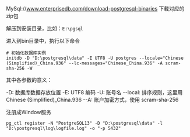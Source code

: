 MySql://www.enterprisedb.com/download-postgresql-binaries 下载对应的zip包

解压到安装目录，比如：`E:\pgsql`

进入到bin目录中，执行以下命令

```shell
# 初始化数据库实例
initdb -D "D:\postgresql\data" -E UTF8 -U postgres --locale="Chinese (Simplified)_China.936" --lc-messages="Chinese_China.936" -A scram-sha-256 -W
```


其中各参数的意义：

-D: 数据库数据存放位置
-E: UTF8 编码 
-U: 账号名
--local: 排序规则，这里用Chinese (Simplified)_China.936 
--A: 账户加密方式，使用 scram-sha-256

注册成Window服务
```shell
pg_ctl register -N "PostgreSQL13" -D "D:\postgresql\data" -l "D:\postgresql\log\logfile.log" -o "-p 5432"
```
